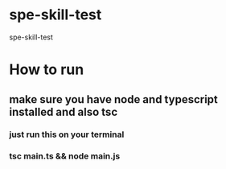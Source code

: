 # spe-skill-test

spe-skill-test

# How to run

## make sure you have node and typescript installed and also tsc

### just run this on your terminal

### tsc main.ts && node main.js
